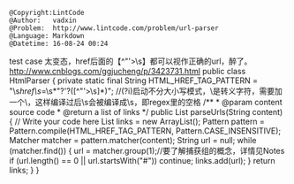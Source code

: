 ```
@Copyright:LintCode
@Author:   vadxin
@Problem:  http://www.lintcode.com/problem/url-parser
@Language: Markdown
@Datetime: 16-08-24 00:24
```

test case 太变态，href后面的【^\"\'>\\s】都可以视作正确的url，醉了。
http://www.cnblogs.com/ggjucheng/p/3423731.html
public class HtmlParser {
    private static final String HTML_HREF_TAG_PATTERN = "\\s*href\\s*=\\s*\"?\'?([^\"\'>\\s]*)";
    //(?i)启动不分大小写模式，\是转义字符，需要加一个\，这样编译过后\\s会被编译成\s，即regex里的空格
    /**
     * @param content source code
     * @return a list of links
     */
    public List<String> parseUrls(String content) {
        // Write your code here
        List<String> links = new ArrayList<String>();
        Pattern pattern = Pattern.compile(HTML_HREF_TAG_PATTERN, Pattern.CASE_INSENSITIVE);
        Matcher matcher = pattern.matcher(content);
        String url = null;
        while (matcher.find()) {
            url = matcher.group(1);//要了解捕获组的概念，详情见Notes
            if (url.length() == 0 || url.startsWith("#"))
                continue;
            links.add(url);
        }
        return links;
    }
}
